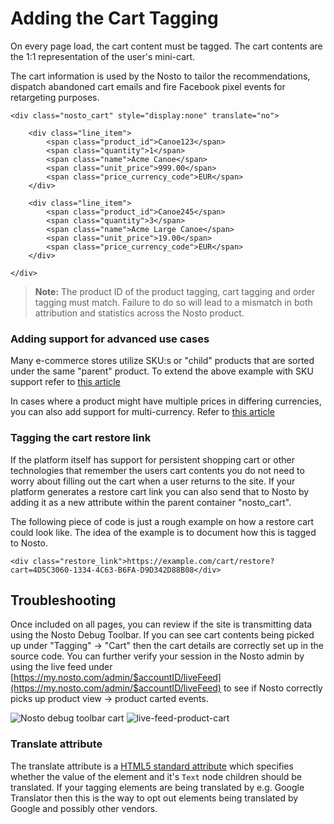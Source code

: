 # Adding the Cart Tagging

On every page load, the cart content must be tagged. The cart contents are the 1:1 representation of the user's mini-cart.

The cart information is used by the Nosto to tailor the recommendations, dispatch abandoned cart emails and fire Facebook pixel events for retargeting purposes.

```markup
<div class="nosto_cart" style="display:none" translate="no">

    <div class="line_item">
        <span class="product_id">Canoe123</span>
        <span class="quantity">1</span>
        <span class="name">Acme Canoe</span>
        <span class="unit_price">999.00</span>
        <span class="price_currency_code">EUR</span>
    </div>

    <div class="line_item">
        <span class="product_id">Canoe245</span>
        <span class="quantity">3</span>
        <span class="name">Acme Large Canoe</span>
        <span class="unit_price">19.00</span>
        <span class="price_currency_code">EUR</span>
    </div>

</div>
```

> **Note:** The product ID of the product tagging, cart tagging and order tagging must match. Failure to do so will lead to a mismatch in both attribution and statistics across the Nosto product.

### Adding support for advanced use cases

Many e-commerce stores utilize SKU:s or "child" products that are sorted under the same "parent" product. To extend the above example with SKU support refer to [this article](../advanced-implementation/extending-tagging-with-skus.md)

In cases where a product might have multiple prices in differing currencies, you can also add support for multi-currency. Refer to [this article](../advanced-implementation/adding-support-for-multi-currency.md)

### Tagging the cart restore link

If the platform itself has support for persistent shopping cart or other technologies that remember the users cart contents you do not need to worry about filling out the cart when a user returns to the site. If your platform generates a restore cart link you can also send that to Nosto by adding it as a new attribute within the parent container "nosto\_cart".

The following piece of code is just a rough example on how a restore cart could look like. The idea of the example is to document how this is tagged to Nosto.

```markup
<div class="restore_link">https://example.com/cart/restore?cart=4D5C3060-1334-4C63-B6FA-D9D342D88B08</div>
```

## Troubleshooting

Once included on all pages, you can review if the site is transmitting data using the Nosto Debug Toolbar. If you can see cart contents being picked up under "Tagging" → "Cart" then the cart details are correctly set up in the source code. You can further verify your session in the Nosto admin by using the live feed under [https://my.nosto.com/admin/$accountID/liveFeed](https://my.nosto.com/admin/$accountID/liveFeed) to see if Nosto correctly picks up product view → product carted events.

![Nosto debug toolbar cart](https://nosto-campaign-assets.s3.amazonaws.com/images/nosto-embed-script-cart.png) ![live-feed-product-cart](https://nosto-campaign-assets.s3.amazonaws.com/images/live-feed-cart.png)

### Translate attribute

The translate attribute is a [HTML5 standard attribute](https://developer.mozilla.org/en-US/docs/Web/HTML/Global_attributes/translate) which specifies whether the value of the element and it's `Text` node children should be translated. If your tagging elements are being translated by e.g. Google Translator then this is the way to opt out elements being translated by Google and possibly other vendors.